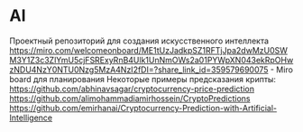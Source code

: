 # AI
Проектный репозиторий для создания искусственного интеллекта
https://miro.com/welcomeonboard/ME1tUzJadkpSZ1RFTjJpa2dwMzU0SWM3Y1Z3c3ZlYmU5cjFSRExyRnB4Ulk1UnNmOWs2a01PYWpXN043ekRpOHwzNDU4NzY0NTU0Nzg5MzA4NzI2fDI=?share_link_id=359579690075 - Miro board для планирования
Некоторые примеры предсказания крипты:
https://github.com/abhinavsagar/cryptocurrency-price-prediction
https://github.com/alimohammadiamirhossein/CryptoPredictions
https://github.com/emirhanai/Cryptocurrency-Prediction-with-Artificial-Intelligence
